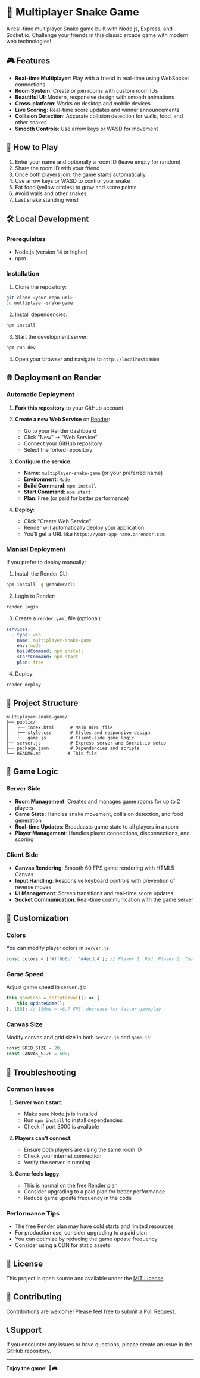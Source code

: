 # 🐍 Multiplayer Snake Game

A real-time multiplayer Snake game built with Node.js, Express, and Socket.io. Challenge your friends in this classic arcade game with modern web technologies!

## 🎮 Features

- **Real-time Multiplayer**: Play with a friend in real-time using WebSocket connections
- **Room System**: Create or join rooms with custom room IDs
- **Beautiful UI**: Modern, responsive design with smooth animations
- **Cross-platform**: Works on desktop and mobile devices
- **Live Scoring**: Real-time score updates and winner announcements
- **Collision Detection**: Accurate collision detection for walls, food, and other snakes
- **Smooth Controls**: Use arrow keys or WASD for movement

## 🚀 How to Play

1. Enter your name and optionally a room ID (leave empty for random)
2. Share the room ID with your friend
3. Once both players join, the game starts automatically
4. Use arrow keys or WASD to control your snake
5. Eat food (yellow circles) to grow and score points
6. Avoid walls and other snakes
7. Last snake standing wins!

## 🛠️ Local Development

### Prerequisites

- Node.js (version 14 or higher)
- npm

### Installation

1. Clone the repository:
```bash
git clone <your-repo-url>
cd multiplayer-snake-game
```

2. Install dependencies:
```bash
npm install
```

3. Start the development server:
```bash
npm run dev
```

4. Open your browser and navigate to `http://localhost:3000`

## 🌐 Deployment on Render

### Automatic Deployment

1. **Fork this repository** to your GitHub account

2. **Create a new Web Service** on [Render](https://render.com):
   - Go to your Render dashboard
   - Click "New" → "Web Service"
   - Connect your GitHub repository
   - Select the forked repository

3. **Configure the service**:
   - **Name**: `multiplayer-snake-game` (or your preferred name)
   - **Environment**: `Node`
   - **Build Command**: `npm install`
   - **Start Command**: `npm start`
   - **Plan**: Free (or paid for better performance)

4. **Deploy**:
   - Click "Create Web Service"
   - Render will automatically deploy your application
   - You'll get a URL like `https://your-app-name.onrender.com`

### Manual Deployment

If you prefer to deploy manually:

1. Install the Render CLI:
```bash
npm install -g @render/cli
```

2. Login to Render:
```bash
render login
```

3. Create a `render.yaml` file (optional):
```yaml
services:
  - type: web
    name: multiplayer-snake-game
    env: node
    buildCommand: npm install
    startCommand: npm start
    plan: free
```

4. Deploy:
```bash
render deploy
```

## 📁 Project Structure

```
multiplayer-snake-game/
├── public/
│   ├── index.html      # Main HTML file
│   ├── style.css       # Styles and responsive design
│   └── game.js         # Client-side game logic
├── server.js           # Express server and Socket.io setup
├── package.json        # Dependencies and scripts
└── README.md          # This file
```

## 🎯 Game Logic

### Server Side
- **Room Management**: Creates and manages game rooms for up to 2 players
- **Game State**: Handles snake movement, collision detection, and food generation
- **Real-time Updates**: Broadcasts game state to all players in a room
- **Player Management**: Handles player connections, disconnections, and scoring

### Client Side
- **Canvas Rendering**: Smooth 60 FPS game rendering with HTML5 Canvas
- **Input Handling**: Responsive keyboard controls with prevention of reverse moves
- **UI Management**: Screen transitions and real-time score updates
- **Socket Communication**: Real-time communication with the game server

## 🎨 Customization

### Colors
You can modify player colors in `server.js`:
```javascript
const colors = ['#ff6b6b', '#4ecdc4']; // Player 1: Red, Player 2: Teal
```

### Game Speed
Adjust game speed in `server.js`:
```javascript
this.gameLoop = setInterval(() => {
    this.updateGame();
}, 150); // 150ms = ~6.7 FPS, decrease for faster gameplay
```

### Canvas Size
Modify canvas and grid size in both `server.js` and `game.js`:
```javascript
const GRID_SIZE = 20;
const CANVAS_SIZE = 600;
```

## 🐛 Troubleshooting

### Common Issues

1. **Server won't start**:
   - Make sure Node.js is installed
   - Run `npm install` to install dependencies
   - Check if port 3000 is available

2. **Players can't connect**:
   - Ensure both players are using the same room ID
   - Check your internet connection
   - Verify the server is running

3. **Game feels laggy**:
   - This is normal on the free Render plan
   - Consider upgrading to a paid plan for better performance
   - Reduce game update frequency in the code

### Performance Tips

- The free Render plan may have cold starts and limited resources
- For production use, consider upgrading to a paid plan
- You can optimize by reducing the game update frequency
- Consider using a CDN for static assets

## 📄 License

This project is open source and available under the [MIT License](LICENSE).

## 🤝 Contributing

Contributions are welcome! Please feel free to submit a Pull Request.

## 📞 Support

If you encounter any issues or have questions, please create an issue in the GitHub repository.

---

**Enjoy the game! 🐍🎮**
